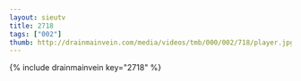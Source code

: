 ```yaml
--- 
layout: sieutv
title: 2718
tags: ["002"]
thumb: http://drainmainvein.com/media/videos/tmb/000/002/718/player.jpg
---
```

{% include drainmainvein key="2718" %} 

